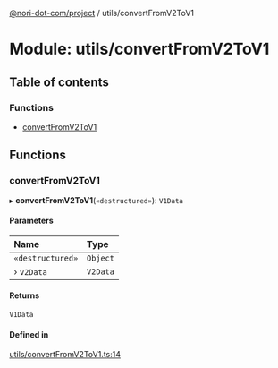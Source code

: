 [@nori-dot-com/project](../README.md) / utils/convertFromV2ToV1

# Module: utils/convertFromV2ToV1

## Table of contents

### Functions

- [convertFromV2ToV1](utils_convertFromV2ToV1.md#convertfromv2tov1)

## Functions

### convertFromV2ToV1

▸ **convertFromV2ToV1**(`«destructured»`): `V1Data`

#### Parameters

| Name | Type |
| :------ | :------ |
| `«destructured»` | `Object` |
| › `v2Data` | `V2Data` |

#### Returns

`V1Data`

#### Defined in

[utils/convertFromV2ToV1.ts:14](https://github.com/nori-dot-eco/nori-dot-com/blob/4c0d342/packages/project/src/utils/convertFromV2ToV1.ts#L14)
